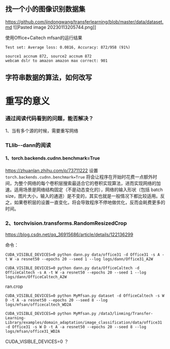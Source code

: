 ## 找一个小的图像识别数据集
https://github.com/jindongwang/transferlearning/blob/master/data/dataset.md
![[Pasted image 20230113205744.png]]

使用Office+Caltech
mfsan的运行结果
```
Test set: Average loss: 0.0816, Accuracy: 872/958 (91%)

source1 accnum 872, source2 accnum 872
webcam dslr to amazon amazon max correct: 901
```



## 字符串数据的算法，如何改写





# 重写的意义

### 通过阅读代码看到的问题，能否解决？
1、当有多个源的时候，需要重写网络


### TLlib--dann的阅读
#### 1、torch.backends.cudnn.benchmark=True
https://zhuanlan.zhihu.com/p/73711222
设置 `torch.backends.cudnn.benchmark=True` 将会让程序在开始时花费一点额外时间，为整个网络的每个卷积层搜索最适合它的卷积实现算法，进而实现网络的加速。适用场景是网络结构固定（不是动态变化的），网络的输入形状（包括 batch size，图片大小，输入的通道）是不变的，其实也就是一般情况下都比较适用。反之，如果卷积层的设置一直变化，将会导致程序不停地做优化，反而会耗费更多的时间。

### 2、torchvision.transforms.RandomResizedCrop
https://blog.csdn.net/qq_36915686/article/details/122136299



命令：
```
CUDA_VISIBLE_DEVICES=0 python dann.py data/office31 -d Office31 -s A -t W -a resnet50 --epochs 20 --seed 1 --log logs/dann/Office31_A2W
```
```
CUDA_VISIBLE_DEVICES=0 python dann.py data/OfficeCaltech -d OfficeCaltech -s A -t W -a resnet50 --epochs 20 --seed 1 --log logs/dann/OfficeCaltech_A2W
```

ran.crop
```
CUDA_VISIBLE_DEVICES=0 python MyMfsan.py dataset -d OfficeCaltech -s W D -t A -a resnet50 --epochs 20 --seed 8 --log logs/mfsan/officecaltech_WD2A 

CUDA_VISIBLE_DEVICES=0 python MyMfsan.py /data3/linming/Transfer-Learning-Library/examples/domain_adaptation/image_classification/data/office31 -d Office31 -s W D -t A -a resnet50 --epochs 20 --seed 8 --log logs/mfsan/office31_WD2A
```

CUDA_VISIBLE_DEVICES=0 ？